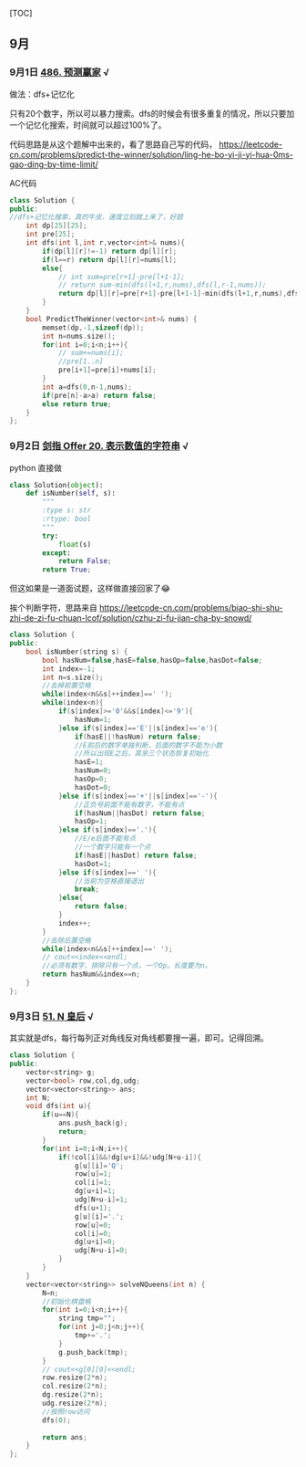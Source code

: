 [TOC]



## 9月

### 9月1日  [486. 预测赢家](https://leetcode-cn.com/problems/predict-the-winner/) √

做法：dfs+记忆化

只有20个数字，所以可以暴力搜索。dfs的时候会有很多重复的情况，所以只要加一个记忆化搜索，时间就可以超过100%了。

代码思路是从这个题解中出来的，看了思路自己写的代码， https://leetcode-cn.com/problems/predict-the-winner/solution/ling-he-bo-yi-ji-yi-hua-0ms-gao-ding-by-time-limit/ 

AC代码

```c++
class Solution {
public:
//dfs+记忆化搜索，真的牛皮，速度立刻就上来了，好题
    int dp[25][25];
    int pre[25];
    int dfs(int l,int r,vector<int>& nums){
        if(dp[l][r]!=-1) return dp[l][r];
        if(l==r) return dp[l][r]=nums[l];
        else{
            // int sum=pre[r+1]-pre[l+1-1];
            // return sum-min(dfs(l+1,r,nums),dfs(l,r-1,nums));
            return dp[l][r]=pre[r+1]-pre[l+1-1]-min(dfs(l+1,r,nums),dfs(l,r-1,nums));
        }
    }
    bool PredictTheWinner(vector<int>& nums) {
        memset(dp,-1,sizeof(dp));
        int n=nums.size();
        for(int i=0;i<n;i++){
            // sum+=nums[i];
            //pre[1..n] 
            pre[i+1]=pre[i]+nums[i];
        }
        int a=dfs(0,n-1,nums);
        if(pre[n]-a>a) return false;
        else return true;
    }
};
```

### 9月2日  [剑指 Offer 20. 表示数值的字符串](https://leetcode-cn.com/problems/biao-shi-shu-zhi-de-zi-fu-chuan-lcof/) √

python 直接做

```python
class Solution(object):
    def isNumber(self, s):
        """
        :type s: str
        :rtype: bool
        """
        try:
            float(s)
        except:
            return False;
        return True;
```

但这如果是一道面试题，这样做直接回家了😂

挨个判断字符，思路来自 https://leetcode-cn.com/problems/biao-shi-shu-zhi-de-zi-fu-chuan-lcof/solution/czhu-zi-fu-jian-cha-by-snowd/ 

```c++
class Solution {
public:
    bool isNumber(string s) {
        bool hasNum=false,hasE=false,hasOp=false,hasDot=false;
        int index=-1;
        int n=s.size();
        //去掉前置空格
        while(index<n&&s[++index]==' ');
        while(index<n){
            if(s[index]>='0'&&s[index]<='9'){
                hasNum=1;
            }else if(s[index]=='E'||s[index]=='e'){
                if(hasE||!hasNum) return false;
                //E前后的数字单独判断，后面的数字不能为小数
                //所以出现E之后，其余三个状态恢复初始化
                hasE=1;
                hasNum=0;
                hasOp=0;
                hasDot=0;
            }else if(s[index]=='+'||s[index]=='-'){
                //正负号前面不能有数字，不能有点
                if(hasNum||hasDot) return false;
                hasOp=1;
            }else if(s[index]=='.'){
                //E/e后面不能有点
                //一个数字只能有一个点
                if(hasE||hasDot) return false;
                hasDot=1;
            }else if(s[index]==' '){
                //当前为空格直接退出
                break;
            }else{
                return false;
            }
            index++;
        }
        //去除后置空格
        while(index<n&&s[++index]==' ');
        // cout<<index<<endl;
        //必须有数字，排除只有一个点，一个Op。长度要为n。
        return hasNum&&index==n;
    }
};
```

### 9月3日  [51. N 皇后](https://leetcode-cn.com/problems/n-queens/) √

其实就是dfs，每行每列正对角线反对角线都要搜一遍，即可。记得回溯。

```c++
class Solution {
public:
    vector<string> g;
    vector<bool> row,col,dg,udg;
    vector<vector<string>> ans;
    int N;
    void dfs(int u){
        if(u==N){
            ans.push_back(g);
            return;
        }
        for(int i=0;i<N;i++){
            if(!col[i]&&!dg[u+i]&&!udg[N+u-i]){
                g[u][i]='Q';
                row[u]=1;
                col[i]=1;
                dg[u+i]=1;
                udg[N+u-i]=1;
                dfs(u+1);
                g[u][i]='.';
                row[u]=0;
                col[i]=0;
                dg[u+i]=0;
                udg[N+u-i]=0;
            }
        }
    }
    vector<vector<string>> solveNQueens(int n) {
        N=n;
        //初始化棋盘格
        for(int i=0;i<n;i++){
            string tmp="";
            for(int j=0;j<n;j++){
                tmp+='.';
            }
            g.push_back(tmp);
        }
        // cout<<g[0][0]<<endl;
        row.resize(2*n);
        col.resize(2*n);
        dg.resize(2*n);
        udg.resize(2*n);
        //按照row访问
        dfs(0);
        
        return ans;
    }
};
```

